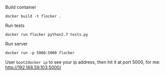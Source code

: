 Build container

`docker build -t flocker .`

Run tests

`docker run flocker python2.7 tests.py`

Run server

`docker run -p 5000:5000 flocker`

User `boot2docker ip` to see your ip address, then hit it at port 5000, for me: http://192.168.59.103:5000/
